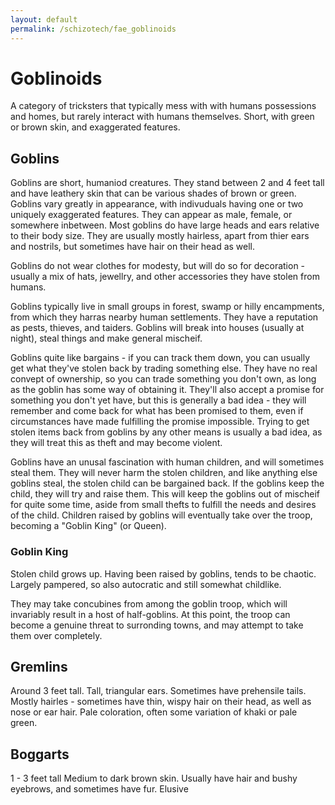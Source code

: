 ```yaml
---
layout: default
permalink: /schizotech/fae_goblinoids
---
```


# Goblinoids


A category of tricksters that typically mess with with humans possessions and homes, but rarely interact with humans themselves. 
Short, with green or brown skin, and exaggerated features.

## Goblins

Goblins are short, humaniod creatures. They stand between 2 and 4 feet tall and have leathery skin that can be various shades of brown or green.
Goblins vary greatly in appearance, with indivuduals having one or two uniquely exaggerated features. They can appear as male, female, or somewhere inbetween.
Most goblins do have large heads and ears relative to their body size. They are usually mostly hairless, apart from thier ears and nostrils, but sometimes have hair on their head as well.

Goblins do not wear clothes for modesty, but will do so for decoration - usually a mix of hats, jewellry, and other accessories they have stolen from humans.

Goblins typically live in small groups in forest, swamp or hilly encampments, from which they harras nearby human settlements.
They have a reputation as pests, thieves, and taiders. Goblins will break into houses (usually at night), steal things and make general mischeif. 


Goblins quite like bargains - if you can track them down, you can usually get what they've stolen back by trading something else. They have no real convept of ownership, 
so you can trade something you don't own, as long as the goblin has some way of obtaining it. They'll also accept a promise for something you don't yet have, but this is generally a bad idea - 
they will remember and come back for what has been promised to them, even if circumstances have made fulfilling the promise impossible. 
Trying to get stolen items back from goblins by any other means is usually a bad idea, as they will treat this as theft and may become violent.

Goblins have an unusal fascination with human children, and will sometimes steal them. They will never harm the stolen children, and like anything else goblins steal, the stolen child can be bargained back. 
If the goblins keep the child, they will try and raise them. This will keep the goblins out of mischeif for quite some time, aside from small thefts to fulfill the needs and desires of the child.
Children raised by goblins will eventually take over the troop, becoming a "Goblin King" (or Queen).


### Goblin King

Stolen child grows up.
Having been raised by goblins, tends to be chaotic. Largely pampered, so also autocratic and still somewhat childlike.

They may take concubines from among the goblin troop, which will invariably result in a host of half-goblins.
At this point, the troop can become a genuine threat to surronding towns, and may attempt to take them over completely.


## Gremlins

Around 3 feet tall.
Tall, triangular ears.
Sometimes have prehensile tails.
Mostly hairles - sometimes have thin, wispy hair on their head, as well as nose or ear hair. 
Pale coloration, often some variation of khaki or pale green.

## Boggarts

1 - 3 feet tall
Medium to dark brown skin.
Usually have hair and bushy eyebrows, and sometimes have fur.
Elusive




